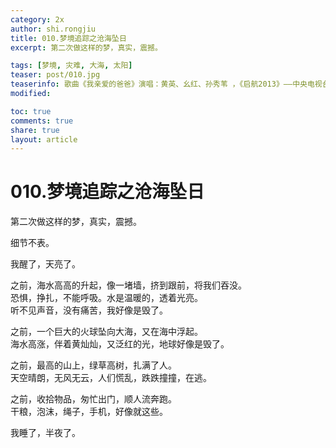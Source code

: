 ```yaml
---
category: 2x
author: shi.rongjiu
title: 010.梦境追踪之沧海坠日
excerpt: 第二次做这样的梦，真实，震撼。  

tags: [梦境, 灾难, 大海, 太阳]
teaser: post/010.jpg
teaserinfo: 歌曲《我亲爱的爸爸》演唱：黄英、幺红、孙秀苇 ，《启航2013》——中央电视台元旦晚会。
modified: 

toc: true
comments: true
share: true
layout: article
---
```


# 010.梦境追踪之沧海坠日

第二次做这样的梦，真实，震撼。  

细节不表。  

我醒了，天亮了。  

之前，海水高高的升起，像一堵墙，挤到跟前，将我们吞没。  
恐惧，挣扎，不能呼吸。水是温暖的，透着光亮。  
听不见声音，没有痛苦，我好像是毁了。  

之前，一个巨大的火球坠向大海，又在海中浮起。  
海水高涨，伴着黄灿灿，又泛红的光，地球好像是毁了。  

之前，最高的山上，绿草高树，扎满了人。  
天空晴朗，无风无云，人们慌乱，跌跌撞撞，在逃。  

之前，收拾物品，匆忙出门，顺人流奔跑。  
干粮，泡沫，绳子，手机，好像就这些。  

我睡了，半夜了。  